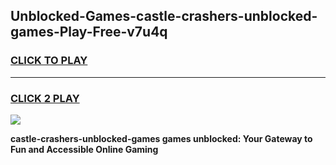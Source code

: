 
## Unblocked-Games-castle-crashers-unblocked-games-Play-Free-v7u4q
<h3>
<a href="https://premium76.site?title=castle-crashers-unblocked-games&ref=10A">CLICK TO PLAY</a></h3>
<hr>

<h3>
<a href="https://premium76.site?title=castle-crashers-unblocked-games&ref=10A">CLICK 2 PLAY</a>
  
</h3>

<a href="https://premium76.site?title=castle-crashers-unblocked-games&ref=10A"><img src="https://clearcache.store/games.png"></a>


**castle-crashers-unblocked-games games unblocked: Your Gateway to Fun and Accessible Online Gaming**
